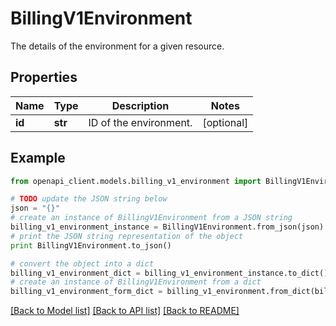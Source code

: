 # BillingV1Environment

The details of the environment for a given resource. 

## Properties
Name | Type | Description | Notes
------------ | ------------- | ------------- | -------------
**id** | **str** | ID of the environment. | [optional] 

## Example

```python
from openapi_client.models.billing_v1_environment import BillingV1Environment

# TODO update the JSON string below
json = "{}"
# create an instance of BillingV1Environment from a JSON string
billing_v1_environment_instance = BillingV1Environment.from_json(json)
# print the JSON string representation of the object
print BillingV1Environment.to_json()

# convert the object into a dict
billing_v1_environment_dict = billing_v1_environment_instance.to_dict()
# create an instance of BillingV1Environment from a dict
billing_v1_environment_form_dict = billing_v1_environment.from_dict(billing_v1_environment_dict)
```
[[Back to Model list]](../ccloud/README.md#documentation-for-models) [[Back to API list]](../ccloud/README.md#documentation-for-api-endpoints) [[Back to README]](../ccloud/README.md)


